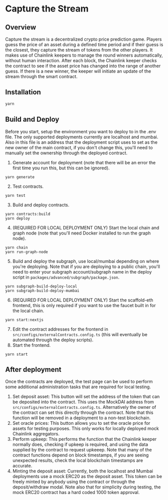 # Capture the Stream
## Overview
Capture the stream is a decentralized crypto price prediction game. Players guess the price of an asset during a defined time period and if their guess is the closest, they capture the stream of tokens from the other players. It makes use of Chainlink keepers to manage the round winners automatically, without human interaction. After each block, the Chainlink keeper checks the contract to see if the asset price has changed into the range of another guess. If there is a new winner, the keeper will initiate an update of the stream through the smart contract.

## Installation

```bash
yarn
```


## Build and Deploy
Before you start, setup the environment you want to deploy to in the .env file. The only supported deployments currently are localhost and mumbai. Also in this file is an address that the deployment script uses to set as the new owner of the main contract, if you don't change this, you'll need to manually set the ownership through the deployed contract.

1. Generate account for deployment (note that there will be an error the first time you run this, but this can be ignored).
```
yarn generate
```
2. Test contracts.
```
yarn test
```
   
3. Build and deploy contracts.
``` 
yarn contracts:build
yarn deploy
```
4. (REQUIRED FOR LOCAL DEPLOYMENT ONLY) Start the local chain and graph node (note that you'll need Docker installed to run the graph node).
```
yarn chain
yarn run-graph-node
```
5. Build and deploy the subgraph, use local/mumbai depending on where you're deploying. Note that if you are deploying to a public chain, you'll need to enter your subgraph account/subgraph name in the deploy script in `packages/advanced/subgraph/package.json`.
```
yarn subgraph-build-deploy-local
yarn subgraph-build-deploy-mumbai
```
6. (REQUIRED FOR LOCAL DEPLOYMENT ONLY) Start the scaffold-eth frontend, this is only required if you want to use the faucet built in for the local chain.
```
yarn start:nextjs
```
7. Edit the contract addresses for the frontend in `src/configs/externalContracts.config.ts` (this will eventually be automated through the deploy scripts).
8. Start the frontend.
```
yarn start
```

## After deployment
Once the contracts are deployed, the test page can be used to perform some additional administration tasks that are required for local testing.
1. Set deposit asset: This button will set the address of the token that can be deposited into the contract. This uses the MockDAI address from `src/configs/externalContracts.config.ts`. Alternatively the owner of the contract can set this directly through the contract. Note that this function will be removed in a deployment to a non-test blockchain.
2. Set oracle prices: This button allows you to set the oracle price for assets for testing purposes. This only works for locally deployed mock Chainlink aggregators.
3. Perform upkeep: This performs the function that the Chainlink keeper normally does, checking if upkeep is required, and using the data supplied by the contract to request upkeeep. Note that many of the contract functions depend on block timestamps, if you are seeing unexpected results, check the local blockchain timestamps are accurate.
4. Minting the deposit asset: Currently, both the localhost and Mumbai deployments use a mock ERC20 as the deposit asset. This token can be freely minted by anybody using the contract or through the deposit/withdraw modal. Note also that for simplicity during testing, the mock ERC20 contract has a hard coded 1000 token approval.